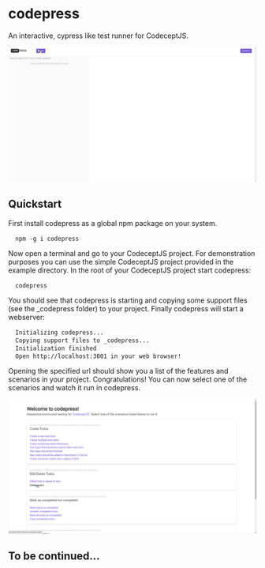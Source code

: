 # codepress

An interactive, cypress like test runner for CodeceptJS.

![codepress video](./codepress.gif)

## Quickstart

First install codepress as a global npm package on your system.

```
  npm -g i codepress
```

Now open a terminal and go to your CodeceptJS project. For demonstration purposes you can
use the simple CodeceptJS project provided in the example directory. 
In the root of your CodeceptJS project start codepress:

```
  codepress
```

You should see that codepress is starting and copying some support files (see the _codepress folder) to your project.
Finally codepress will start a webserver:

```
  Initializing codepress...
  Copying support files to _codepress...
  Initialization finished
  Open http://localhost:3001 in your web browser!
```

Opening the specified url should show you a list of the features and scenarios in your project.
Congratulations! You can now select one of the scenarios and watch it run in codepress.

![scenarios view](./scenarios.gif)

## To be continued...